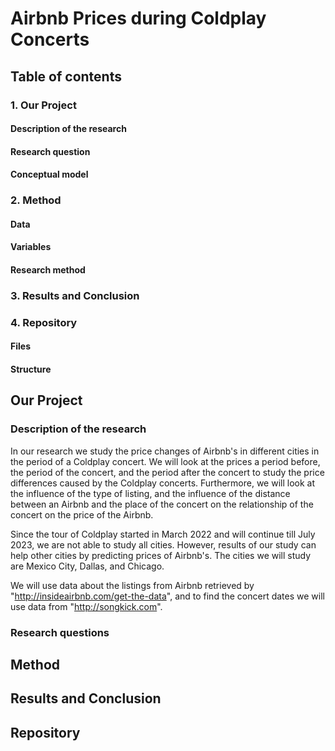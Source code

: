 # Airbnb Prices during Coldplay Concerts 

## Table of contents
### 1. Our Project
#### Description of the research
#### Research question
#### Conceptual model

### 2. Method
#### Data
#### Variables
#### Research method

### 3. Results and Conclusion

### 4. Repository
#### Files
#### Structure

## Our Project
### Description of the research
In our research we study the price changes of Airbnb's in different cities in the period of a Coldplay concert. We will look at the prices a period before, the period of the concert, and the period after the concert to study the price differences caused by the Coldplay concerts. Furthermore, we will look at the influence of the type of listing, and the influence of the distance between an Airbnb and the place of the concert on the relationship of the concert on the price of the Airbnb.

Since the tour of Coldplay started in March 2022 and will continue till July 2023, we are not able to study all cities. However, results of our study can help other cities by predicting prices of Airbnb's. The cities we will study are Mexico City, Dallas, and Chicago. 

We will use data about the listings from Airbnb retrieved by "http://insideairbnb.com/get-the-data", and to find the concert dates we will use data from "http://songkick.com".

### Research questions

## Method

## Results and Conclusion

## Repository

